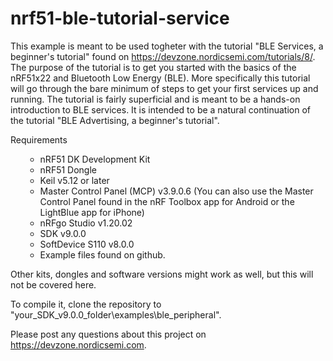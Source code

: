 # nrf51-ble-tutorial-service
This example is meant to be used togheter with the tutorial "BLE Services, a beginner's tutorial" found on https://devzone.nordicsemi.com/tutorials/8/. The purpose of the tutorial is to get you started with the basics of the nRF51x22 and Bluetooth Low Energy (BLE). More specifically this tutorial will go through the bare minimum of steps to get your first services up and running. The tutorial is fairly superficial and is meant to be a hands-on introduction to BLE services. It is intended to be a natural continuation of the tutorial "BLE Advertising, a beginner's tutorial".

Requirements

<ul><ul>
<li>nRF51 DK Development Kit
<li>nRF51 Dongle
<li>Keil v5.12 or later
<li>Master Control Panel (MCP) v3.9.0.6 (You can also use the Master Control Panel found in the nRF Toolbox app for Android or the LightBlue app for iPhone)
<li>nRFgo Studio v1.20.02
<li>SDK v9.0.0
<li>SoftDevice S110 v8.0.0
<li>Example files found on github.
</ul></ul>

Other kits, dongles and software versions might work as well, but this will not be covered here.

To compile it, clone the repository to "your_SDK_v9.0.0_folder\examples\ble_peripheral".

Please post any questions about this project on https://devzone.nordicsemi.com.

